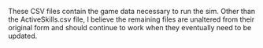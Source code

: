These CSV files contain the game data necessary to run the sim.  Other than the ActiveSkills.csv file, I believe the remaining files are unaltered from their original form and should continue to work when they eventually need to be updated.